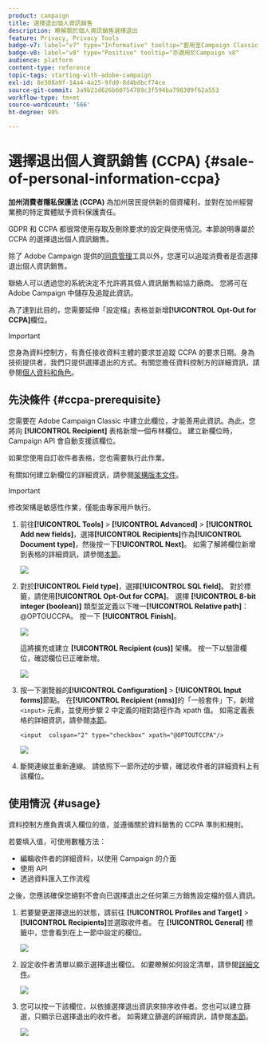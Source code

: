 ```yaml
---
product: campaign
title: 選擇退出個人資訊銷售
description: 瞭解關於個人資訊銷售選擇退出
feature: Privacy, Privacy Tools
badge-v7: label="v7" type="Informative" tooltip="套用至Campaign Classic v7"
badge-v8: label="v8" type="Positive" tooltip="亦適用於Campaign v8"
audience: platform
content-type: reference
topic-tags: starting-with-adobe-campaign
exl-id: 8e308a9f-14a4-4a25-9fd0-8d4bdbcf74ce
source-git-commit: 3a9b21d626b60754789c3f594ba798309f62a553
workflow-type: tm+mt
source-wordcount: '566'
ht-degree: 98%

---
```


# 選擇退出個人資訊銷售 (CCPA) {#sale-of-personal-information-ccpa}



**加州消費者隱私保護法 (CCPA)** 為加州居民提供新的個資權利，並對在加州經營業務的特定實體賦予資料保護責任。

GDPR 和 CCPA 都很常使用存取及刪除要求的設定與使用情況。本節說明專屬於 CCPA 的選擇退出個人資訊銷售。

除了 Adobe Campaign 提供的[同意管理](privacy-management.md#consent-management)工具以外，您還可以追蹤消費者是否選擇退出個人資訊銷售。

聯絡人可以透過您的系統決定不允許將其個人資訊銷售給協力廠商。 您將可在 Adobe Campaign 中儲存及追蹤此資訊。

為了達到此目的，您需要延伸「設定檔」表格並新增&#x200B;**[!UICONTROL Opt-Out for CCPA]**&#x200B;欄位。

>[!IMPORTANT]
>
>您身為資料控制方，有責任接收資料主體的要求並追蹤 CCPA 的要求日期。身為技術提供者，我們只提供選擇退出的方式。有關您擔任資料控制方的詳細資訊，請參閱[個人資料和角色](privacy-and-recommendations.md#personal-data)。

## 先決條件 {#ccpa-prerequisite}

您需要在 Adobe Campaign Classic 中建立此欄位，才能善用此資訊。為此，您將向 **[!UICONTROL Recipient]** 表格新增一個布林欄位。 建立新欄位時，Campaign API 會自動支援該欄位。

如果您使用自訂收件者表格，您也需要執行此作業。

有關如何建立新欄位的詳細資訊，請參閱[架構版本文件](../../configuration/using/about-schema-edition.md)。

>[!IMPORTANT]
>
>修改架構是敏感性作業，僅能由專家用戶執行。

1. 前往&#x200B;**[!UICONTROL Tools]** > **[!UICONTROL Advanced]** > **[!UICONTROL Add new fields]**，選擇&#x200B;**[!UICONTROL Recipients]**&#x200B;作為&#x200B;**[!UICONTROL Document type]**，然後按一下&#x200B;**[!UICONTROL Next]**。 如需了解將欄位新增到表格的詳細資訊，請參閱[本節](../../configuration/using/new-field-wizard.md)。

   ![](assets/privacy-ccpa-1.png)

1. 對於&#x200B;**[!UICONTROL Field type]**，選擇&#x200B;**[!UICONTROL SQL field]**。 對於標籤，請使用&#x200B;**[!UICONTROL Opt-Out for CCPA]**。 選擇 **[!UICONTROL 8-bit integer (boolean)]** 類型並定義以下唯一&#x200B;**[!UICONTROL Relative path]**：@OPTOUCCPA。 按一下 **[!UICONTROL Finish]**。

   ![](assets/privacy-ccpa-2.png)

   這將擴充或建立 **[!UICONTROL Recipient (cus)]** 架構。 按一下以驗證欄位，確認欄位已正確新增。

   ![](assets/privacy-ccpa-3.png)

1. 按一下瀏覽器的&#x200B;**[!UICONTROL Configuration]** > **[!UICONTROL Input forms]**&#x200B;節點。 在&#x200B;**[!UICONTROL Recipient (nms)]**&#x200B;的「一般套件」下，新增 `<input>` 元素，並使用步驟 2 中定義的相對路徑作為 xpath 值。 如需定義表格的詳細資訊，請參閱[本節](../../configuration/using/identifying-a-form.md)。

   ```
   <input  colspan="2" type="checkbox" xpath="@OPTOUTCCPA"/>
   ```

   ![](assets/privacy-ccpa-4.png)

1. 斷開連線並重新連線。 請依照下一節所述的步驟，確認收件者的詳細資料上有該欄位。

## 使用情況 {#usage}

資料控制方應負責填入欄位的值，並遵循關於資料銷售的 CCPA 準則和規則。

若要填入值，可使用數種方法：

* 編輯收件者的詳細資料，以使用 Campaign 的介面
* 使用 API
* 透過資料匯入工作流程

之後，您應該確保您絕對不會向已選擇退出之任何第三方銷售設定檔的個人資訊。

1. 若要變更選擇退出的狀態，請前往 **[!UICONTROL Profiles and Target]** > **[!UICONTROL Recipients]**&#x200B;並選取收件者。 在 **[!UICONTROL General]** 標籤中，您會看到在上一節中設定的欄位。

   ![](assets/privacy-ccpa-5.png)

1. 設定收件者清單以顯示選擇退出欄位。 如要瞭解如何設定清單，請參閱[詳細文件](../../platform/using/adobe-campaign-workspace.md#configuring-lists)。

   ![](assets/privacy-ccpa-6.png)

1. 您可以按一下該欄位，以依據選擇退出資訊來排序收件者。您也可以建立篩選，只顯示已選擇退出的收件者。 如需建立篩選的詳細資訊，請參閱[本節](../../platform/using/creating-filters.md)。

   ![](assets/privacy-ccpa-7.png)
